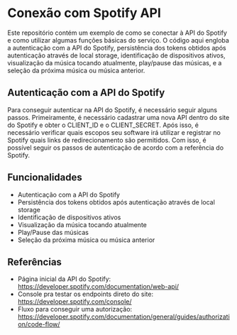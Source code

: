 # Conexão com Spotify API

Este repositório contém um exemplo de como se conectar à API do Spotify e como utilizar algumas funções básicas do serviço. O código aqui engloba a autenticação com a API do Spotify, persistência dos tokens obtidos após autenticação através de local storage, identificação de dispositivos ativos, visualização da música tocando atualmente, play/pause das músicas, e a seleção da próxima música ou música anterior.

## Autenticação com a API do Spotify

Para conseguir autenticar na API do Spotify, é necessário seguir alguns passos. Primeiramente, é necessário cadastrar uma nova API dentro do site do Spotify e obter o CLIENT_ID e o CLIENT_SECRET. Após isso, é necessário verificar quais escopos seu software irá utilizar e registrar no Spotify quais links de redirecionamento são permitidos. Com isso, é possível seguir os passos de autenticação de acordo com a referência do Spotify.

## Funcionalidades

- Autenticação com a API do Spotify
- Persistência dos tokens obtidos após autenticação através de local storage
- Identificação de dispositivos ativos
- Visualização da música tocando atualmente
- Play/Pause das músicas
- Seleção da próxima música ou música anterior

## Referências

- Página inicial da API do Spotify: https://developer.spotify.com/documentation/web-api/
- Console pra testar os endpoints direto do site: https://developer.spotify.com/console/
- Fluxo para conseguir uma autorização: https://developer.spotify.com/documentation/general/guides/authorization/code-flow/